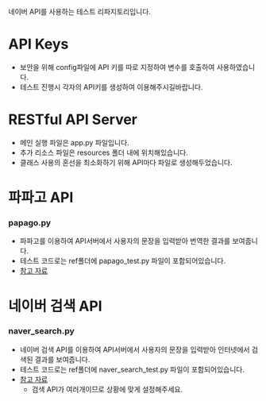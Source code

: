 네이버 API를 사용하는 테스트 리파지토리입니다.
# API Keys
- 보안을 위해 config파일에 API 키를 따로 지정하여 변수를 호출하여 사용하였습니다.
- 테스트 진행시 각자의 API키를 생성하여 이용해주시길바랍니다.

# RESTful API Server
- 메인 실행 파일은 app.py 파일입니다.
- 추가 리소스 파일은 resources 폴더 내에 위치해있습니다.
- 클래스 사용의 혼선을 최소화하기 위해 API마다 파일로 생성해두었습니다.

# 파파고 API
### papago.py
- 파파고를 이용하여 API서버에서 사용자의 문장을 입력받아 번역한 결과를 보여줍니다.
- 테스트 코드로는 ref폴더에 papago_test.py 파일이 포함되어있습니다.
- [참고 자료](https://developers.naver.com/docs/papago/papago-nmt-api-reference.md)

# 네이버 검색 API
### naver_search.py
- 네이버 검색 API를 이용하여 API서버에서 사용자의 문장을 입력받아 인터넷에서 검색된 결과를 보여줍니다.
- 테스트 코드로는 ref폴더에 naver_search_test.py 파일이 포함되어있습니다.
- [참고 자료](https://developers.naver.com/docs/serviceapi/search/news/news.md#%EB%89%B4%EC%8A%A4)
  - 검색 API가 여러개이므로 상황에 맞게 설정해주세요.